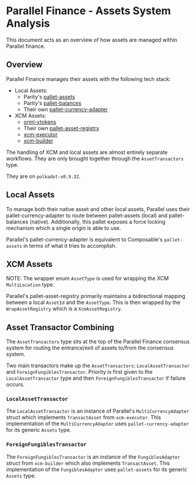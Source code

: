 # Parallel Finance - Assets System Analysis

This document acts as an overview of how assets are managed within Parallel
finance.

## Overview

Parallel Finance manages their assets with the following tech stack:

* Local Assets: 
  * Parity's [pallet-assets](https://paritytech.github.io/substrate/master/pallet_assets/index.html)
  * Parity's [pallet-balances](https://paritytech.github.io/substrate/master/pallet_balances/index.html)
  * Their own [pallet-currency-adapter](https://api-docs.parallel.fi/rustdocs/pallet_currency_adapter/index.html)
* XCM Assets:
  * [orml-xtokens](https://github.com/open-web3-stack/open-runtime-module-library/tree/master/xtokens)
  * Their own [pallet-asset-registry](https://api-docs.parallel.fi/rustdocs/pallet_asset_registry/index.html)
  * [xcm-executor](https://paritytech.github.io/polkadot/doc/xcm_executor/index.html)
  * [xcm-builder](https://paritytech.github.io/polkadot/doc/xcm_builder/index.html)

The handling of XCM and local assets are almost entirely separate workflows. 
They are only brought together through the `AssetTransactors` type.

They are on `polkadot-v0.9.32`.

## Local Assets

To manage both their native asset and other local assets, Parallel uses their
pallet-currency-adapter to route between pallet-assets (local) and
pallet-balances (native). Additionally, this pallet exposes a force locking
mechanism which a single origin is able to use.

Parallel's pallet-currency-adapter is equivalent to Composable's `pallet-assets` 
in terms of what it tries to accomplish.

## XCM Assets

NOTE: The wrapper enum `AssetType` is used for wrapping the XCM `MultiLocation` 
type.

Parallel's pallet-asset-registry primarily maintains a bidirectional mapping 
between a local `AssetId` and the `AssetType`. This is then wrapped by the 
`WrapAssetRegistry` which is a `XcmAssetRegistry`.

## Asset Transactor Combining

The `AssetTransactors` type sits at the top of the Parallel Finance consensus 
system for routing the entrance/exit of assets to/from the consensus system.

Two main transactors make up the `AssetTransactors`: `LocalAssetTransactor` and 
`ForeignFungiblesTransactor`. Priority is first given to the 
`LocalAssetTransactor` type and then `ForeignFungiblesTransactor` if failure 
occurs.

### `LocalAssetTransactor`

The `LocalAssetTransactor` is an instance of Parallel's `MultiCurrencyAdapter` 
struct which implements `TransactAsset` from `xcm-executor`. This implementation 
of the `MultiCurrencyAdapter` uses `pallet-currency-adapter` for its generic 
`Assets` type.

### `ForeignFungiblesTransactor`

The `ForeignFungiblesTransactor` is an instance of the `FungiblesAdapter` struct 
from `xcm-builder` which also implements `TransactAsset`. This implementation of
the `FungiblesAdapter` uses `pallet-assets` for its generic `Assets` type.
